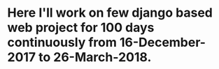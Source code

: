 # Here I'll work on few django based web project for 100 days continuously from 16-December-2017 to 26-March-2018.
